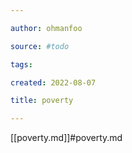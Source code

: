 ```yaml
---

author: ohmanfoo

source: #todo

tags: 

created: 2022-08-07

title: poverty

---
```

[[poverty.md]]#poverty.md